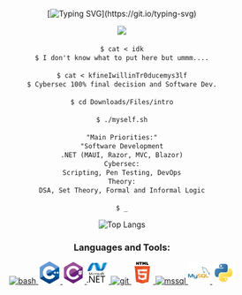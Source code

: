 <div align="center">

[![Typing SVG](https://readme-typing-svg.demolab.com?font=Fira+Code&pause=1000&color=850000&center=true&vCenter=true&width=435&lines=What's+the+difference%3F+Presentation!)](https://git.io/typing-svg)
 
</div>

<p align="center">
  <a href="https://github.com/kittinan/spotify-github-profile">
    <img src="https://spotify-github-profile.kittinanx.com/api/view?uid=31zemxaytm6pjrpnawx4g7irfqdi&cover_image=false&theme=default&show_offline=true&background_color=121212&interchange=false&bar_color=53b14f&bar_color_cover=false" width="1200">
  </a>
</p>



<div align="center">


```
$ cat < idk
$ I don't know what to put here but ummm....

$ cat < kfineIwillinTr0ducemys3lf
$ Cybersec 100% final decision and Software Dev.

$ cd Downloads/Files/intro

$ ./myself.sh

"Main Priorities:"
"Software Development
.NET (MAUI, Razor, MVC, Blazor)
Cybersec:
Scripting, Pen Testing, DevOps
Theory:
DSA, Set Theory, Formal and Informal Logic

$ _
```



![Top Langs](https://github-readme-stats.vercel.app/api/top-langs/?username=Wantook&hide_progress=true)

 

</div>



<h3 align="center">Languages and Tools:</h3>
<p align="center"> <a href="https://www.gnu.org/software/bash/" target="_blank" rel="noreferrer"> <img src="https://www.vectorlogo.zone/logos/gnu_bash/gnu_bash-icon.svg" alt="bash" width="40" height="40"/> </a> <a href="https://www.w3schools.com/cpp/" target="_blank" rel="noreferrer"> <img src="https://raw.githubusercontent.com/devicons/devicon/master/icons/cplusplus/cplusplus-original.svg" alt="cplusplus" width="40" height="40"/> </a> <a href="https://www.w3schools.com/cs/" target="_blank" rel="noreferrer"> <img src="https://raw.githubusercontent.com/devicons/devicon/master/icons/csharp/csharp-original.svg" alt="csharp" width="40" height="40"/> </a> <a href="https://dotnet.microsoft.com/" target="_blank" rel="noreferrer"> <img src="https://raw.githubusercontent.com/devicons/devicon/master/icons/dot-net/dot-net-original-wordmark.svg" alt="dotnet" width="40" height="40"/> </a> <a href="https://git-scm.com/" target="_blank" rel="noreferrer"> <img src="https://www.vectorlogo.zone/logos/git-scm/git-scm-icon.svg" alt="git" width="40" height="40"/> </a> <a href="https://www.w3.org/html/" target="_blank" rel="noreferrer"> <img src="https://raw.githubusercontent.com/devicons/devicon/master/icons/html5/html5-original-wordmark.svg" alt="html5" width="40" height="40"/> </a> <a href="https://developer.mozilla.org/en-US/docs/Web/JavaScript" target="_blank" rel="noreferrer"> </a> <a href="https://www.microsoft.com/en-us/sql-server" target="_blank" rel="noreferrer"> <img src="https://www.svgrepo.com/show/303229/microsoft-sql-server-logo.svg" alt="mssql" width="40" height="40"/> </a> <a href="https://www.mysql.com/" target="_blank" rel="noreferrer"> <img src="https://raw.githubusercontent.com/devicons/devicon/master/icons/mysql/mysql-original-wordmark.svg" alt="mysql" width="40" height="40"/> </a> <a href="https://www.python.org" target="_blank" rel="noreferrer"> <img src="https://raw.githubusercontent.com/devicons/devicon/master/icons/python/python-original.svg" alt="python" width="40" height="40"/> </a> </p>

  




